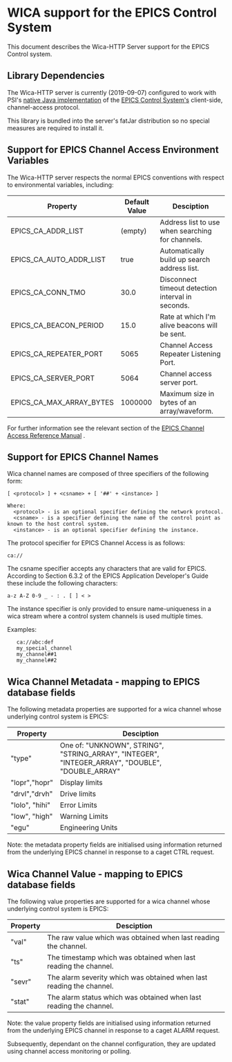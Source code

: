 # WICA support for the EPICS Control System

This document describes the Wica-HTTP Server support for the EPICS Control system.

## Library Dependencies

The Wica-HTTP server is currently (2019-09-07) configured to work with PSI's [native Java implementation](https://github.com/channelaccess/ca) 
of the [EPICS Control System's](https://epics-controls.org/) client-side, channel-access protocol. 

This library is bundled into the server's fatJar distribution so no special measures are required to install it.

## Support for EPICS Channel Access Environment Variables

The Wica-HTTP server respects the normal EPICS conventions with respect to environmental variables, including:

| Property                | Default Value | Desciption |
|-------------------------|---------------| ---------- |
|EPICS_CA_ADDR_LIST       |(empty)        | Address list to use when searching for channels.  |
|EPICS_CA_AUTO_ADDR_LIST  |true           | Automatically build up search address list.       |
|EPICS_CA_CONN_TMO        |30.0           | Disconnect timeout detection interval in seconds. |
|EPICS_CA_BEACON_PERIOD   |15.0           | Rate at which I'm alive beacons will be sent.     |
|EPICS_CA_REPEATER_PORT   |5065           | Channel Access Repeater Listening Port.           |
|EPICS_CA_SERVER_PORT     |5064           | Channel access server port.                       |
|EPICS_CA_MAX_ARRAY_BYTES |1000000        | Maximum size in bytes of an array/waveform.       |
   
For further information see the relevant section of the 
[EPICS Channel Access Reference Manual](https://epics.anl.gov/base/R3-14/12-docs/CAref.html) .  
  
## Support for EPICS Channel Names
  
Wica channel names are composed of three specifiers of the following form:
```
[ <protocol> ] + <csname> + [ '##' + <instance> ]

Where:
  <protocol> - is an optional specifier defining the network protocol.
  <csname> - is a specifier defining the name of the control point as known to the host control system.
  <instance> - is an optional specifier defining the instance. 
```

The protocol specifier for EPICS Channel Access is as follows:
```
ca://
```

The csname specifier accepts any characters that are valid for EPICS. According to Section 6.3.2 of the EPICS 
Application Developer's Guide these include the following characters:
```
a-z A-Z 0-9 _ - : . [ ] < >
```

The instance specifier is only provided to ensure name-uniqueness in a wica stream where a control
system channels is used multiple times.

Examples:
```
   ca://abc:def
   my_special_channel
   my_channel##1
   my_channel##2 
```

## Wica Channel Metadata - mapping to EPICS database fields

The following metadata properties are supported for a wica channel whose underlying control system is EPICS: 

|Property         |Desciption                                                                                       |
|-----------------|------------------------------------------------------------------------------------------------ |
| "type"          |One of: "UNKNOWN", STRING", "STRING_ARRAY", "INTEGER", "INTEGER_ARRAY", "DOUBLE", "DOUBLE_ARRAY" |
| "lopr","hopr"   |Display limits     |
| "drvl","drvh"   |Drive limits       |
| "lolo", "hihi"  |Error Limits       |
| "low", "high"   |Warning Limits     |
| "egu"           |Engineering Units  |

Note: the metadata property fields are initialised using information returned from the underlying EPICS channel 
in response to a caget CTRL request. 


## Wica Channel Value - mapping to EPICS database fields

The following value properties are supported for a wica channel whose underlying control system is EPICS: 

|Property |Desciption                                                            |
|----------|-------------------------------------------------------------------- |
| "val"    |The raw value which was obtained when last reading the channel.      |
| "ts"     |The timestamp which was obtained when last reading the channel.      |
| "sevr"   |The alarm severity which was obtained when last reading the channel. |
| "stat"   |The alarm status which was obtained when last reading the channel.   |

Note: the value property fields are initialised using information returned from the underlying EPICS 
channel in response to a caget ALARM request. 

Subsequently, dependant on the channel configuration, they are updated using channel access monitoring or polling.
